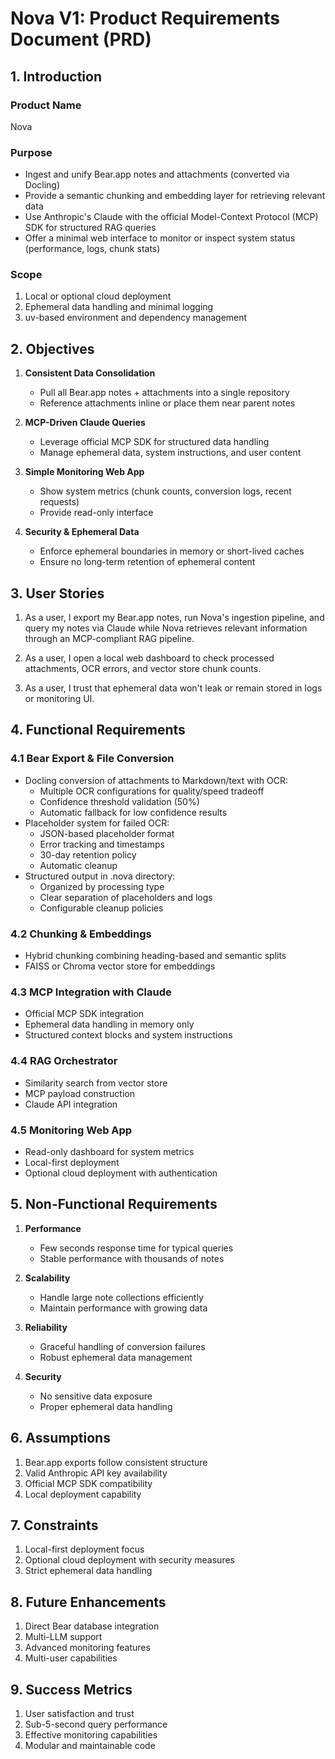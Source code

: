 # Nova V1: Product Requirements Document (PRD)

## 1. Introduction

### Product Name
Nova

### Purpose
- Ingest and unify Bear.app notes and attachments (converted via Docling)
- Provide a semantic chunking and embedding layer for retrieving relevant data
- Use Anthropic's Claude with the official Model-Context Protocol (MCP) SDK for structured RAG queries
- Offer a minimal web interface to monitor or inspect system status (performance, logs, chunk stats)

### Scope
1. Local or optional cloud deployment
2. Ephemeral data handling and minimal logging
3. uv-based environment and dependency management

## 2. Objectives

1. **Consistent Data Consolidation**
   - Pull all Bear.app notes + attachments into a single repository
   - Reference attachments inline or place them near parent notes

2. **MCP-Driven Claude Queries**
   - Leverage official MCP SDK for structured data handling
   - Manage ephemeral data, system instructions, and user content

3. **Simple Monitoring Web App**
   - Show system metrics (chunk counts, conversion logs, recent requests)
   - Provide read-only interface

4. **Security & Ephemeral Data**
   - Enforce ephemeral boundaries in memory or short-lived caches
   - Ensure no long-term retention of ephemeral content

## 3. User Stories

1. As a user, I export my Bear.app notes, run Nova's ingestion pipeline, and query my notes via Claude while Nova retrieves relevant information through an MCP-compliant RAG pipeline.

2. As a user, I open a local web dashboard to check processed attachments, OCR errors, and vector store chunk counts.

3. As a user, I trust that ephemeral data won't leak or remain stored in logs or monitoring UI.

## 4. Functional Requirements

### 4.1 Bear Export & File Conversion
- Docling conversion of attachments to Markdown/text with OCR:
  - Multiple OCR configurations for quality/speed tradeoff
  - Confidence threshold validation (50%)
  - Automatic fallback for low confidence results
- Placeholder system for failed OCR:
  - JSON-based placeholder format
  - Error tracking and timestamps
  - 30-day retention policy
  - Automatic cleanup
- Structured output in .nova directory:
  - Organized by processing type
  - Clear separation of placeholders and logs
  - Configurable cleanup policies

### 4.2 Chunking & Embeddings
- Hybrid chunking combining heading-based and semantic splits
- FAISS or Chroma vector store for embeddings

### 4.3 MCP Integration with Claude
- Official MCP SDK integration
- Ephemeral data handling in memory only
- Structured context blocks and system instructions

### 4.4 RAG Orchestrator
- Similarity search from vector store
- MCP payload construction
- Claude API integration

### 4.5 Monitoring Web App
- Read-only dashboard for system metrics
- Local-first deployment
- Optional cloud deployment with authentication

## 5. Non-Functional Requirements

1. **Performance**
   - Few seconds response time for typical queries
   - Stable performance with thousands of notes

2. **Scalability**
   - Handle large note collections efficiently
   - Maintain performance with growing data

3. **Reliability**
   - Graceful handling of conversion failures
   - Robust ephemeral data management

4. **Security**
   - No sensitive data exposure
   - Proper ephemeral data handling

## 6. Assumptions

1. Bear.app exports follow consistent structure
2. Valid Anthropic API key availability
3. Official MCP SDK compatibility
4. Local deployment capability

## 7. Constraints

1. Local-first deployment focus
2. Optional cloud deployment with security measures
3. Strict ephemeral data handling

## 8. Future Enhancements

1. Direct Bear database integration
2. Multi-LLM support
3. Advanced monitoring features
4. Multi-user capabilities

## 9. Success Metrics

1. User satisfaction and trust
2. Sub-5-second query performance
3. Effective monitoring capabilities
4. Modular and maintainable code
